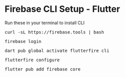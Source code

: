 # Firebase CLI Setup - Flutter
Run these in your terminal to install CLI

<pre>curl -sL https://firebase.tools | bash</pre>
<pre>firebase login</pre>
<pre>dart pub global activate flutterfire_cli</pre>
<pre>flutterfire configure</pre>
<pre>flutter pub add firebase_core</pre>
